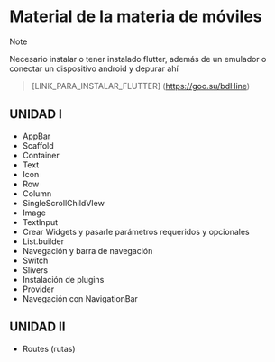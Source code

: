 # Material de la materia de móviles
> [!NOTE]
> Necesario instalar o tener instalado flutter, además de un emulador o conectar un dispositivo android y depurar ahí

> [LINK_PARA_INSTALAR_FLUTTER] (https://goo.su/bdHine)

## UNIDAD I
- AppBar
- Scaffold
- Container
- Text
- Icon
- Row
- Column
- SingleScrollChildVIew
- Image
- TextInput
- Crear Widgets y pasarle parámetros requeridos y opcionales
- List.builder
- Navegación y barra de navegación
- Switch
- Slivers
- Instalación de plugins
- Provider
- Navegación con NavigationBar

## UNIDAD II
- Routes (rutas)
